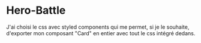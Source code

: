 # Hero-Battle

J'ai choisi le css avec styled components qui me permet, si je le souhaite, d'exporter mon composant "Card" en entier avec tout le css intégré dedans.
